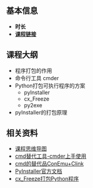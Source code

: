 ## 基本信息

- **时长**
- [**课程链接**](https://ke.qq.com/webcourse/index.html#course_id=252658&term_id=100297899&taid=1549688625158898&vid=k1423lymppc)


## 课程大纲

- 程序打包的作用
- 命令行工具 cmder
- Python打包可执行程序的方案
    - pyInstaller
    - cx_Freeze
    - py2exe
- pyInstaller的打包原理


## 相关资料

- [课程思维导图](https://processon.com/mindmap/5a56e627e4b010a6e7110392)
- [cmd替代工具-cmder上手使用](https://my.oschina.net/acejerry/blog/603347)
- [cmd的替代品ConEmu+Clink](https://yq.aliyun.com/articles/44512)
- [PyInstaller官方文档](http://pythonhosted.org/PyInstaller/#the-bootstrap-process-in-detail)
- [cx_Freeze打包Python程序](http://www.bkjia.com/Pythonjc/1146350.html)
